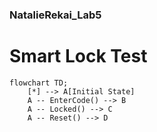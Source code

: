 ### NatalieRekai_Lab5
# Smart Lock Test

```mermaid
flowchart TD;
    [*] --> A[Initial State]
    A -- EnterCode() --> B
    A -- Locked() --> C
    A -- Reset() --> D
```

